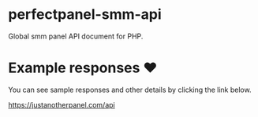 # perfectpanel-smm-api
Global smm panel API document for PHP.

# Example responses ❤
You can see sample responses and other details by clicking the link below.

https://justanotherpanel.com/api
